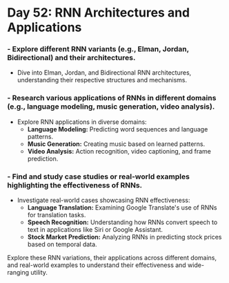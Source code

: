 # **Day 52: RNN Architectures and Applications**

### - Explore different RNN variants (e.g., Elman, Jordan, Bidirectional) and their architectures.
- Dive into Elman, Jordan, and Bidirectional RNN architectures, understanding their respective structures and mechanisms.

### - Research various applications of RNNs in different domains (e.g., language modeling, music generation, video analysis).
- Explore RNN applications in diverse domains:
    - **Language Modeling:** Predicting word sequences and language patterns.
    - **Music Generation:** Creating music based on learned patterns.
    - **Video Analysis:** Action recognition, video captioning, and frame prediction.

### - Find and study case studies or real-world examples highlighting the effectiveness of RNNs.
- Investigate real-world cases showcasing RNN effectiveness:
    - **Language Translation:** Examining Google Translate's use of RNNs for translation tasks.
    - **Speech Recognition:** Understanding how RNNs convert speech to text in applications like Siri or Google Assistant.
    - **Stock Market Prediction:** Analyzing RNNs in predicting stock prices based on temporal data.

Explore these RNN variations, their applications across different domains, and real-world examples to understand their effectiveness and wide-ranging utility.
